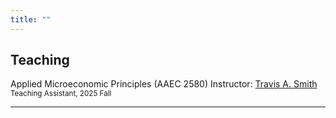 ```yaml
---
title: ""
---
```


<!-- Teaching 区块 -->
<div class="research-page">
  <div class="left-column">
    <h2>Teaching</h2>
  </div>
  <div class="right-column">

Applied Microeconomic Principles (AAEC 2580)
Instructor: [Travis A. Smith](https://sites.google.com/view/travisasmith/home)
<span style="font-size: smaller;">Teaching Assistant, 2025 Fall</span>

  </div>
</div>

<hr>
